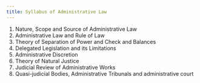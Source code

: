 ```yaml
---
title: Syllabus of Administrative Law
---
```


 1. Nature, Scope and Source of Administrative Law
 2. Administrative Law and Rule of Law
 3. Theory of Separation of Power and Check and Balances
 4. Delegated Legislation and its Limitations
 5. Administrative Discretion
 6. Theory of Natural Justice
 7. Judicial Review of Administrative Works
 8. Quasi-judicial Bodies, Administrative Tribunals and administrative court

